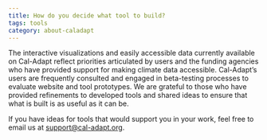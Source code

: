 ```yaml
---
title: How do you decide what tool to build?
tags: tools
category: about-caladapt
---
```


The interactive visualizations and easily accessible data currently available on Cal-Adapt reflect priorities articulated by users and the funding agencies who have provided support for making climate data accessible. Cal-Adapt’s users are frequently consulted and engaged in beta-testing processes to evaluate website and tool prototypes. We are grateful to those who have provided refinements to developed tools and shared ideas to ensure that what is built is as useful as it can be. 

If you have ideas for tools that would support you in your work, feel free to email us at <support@cal-adapt.org>.

